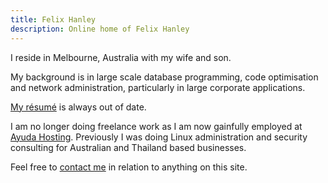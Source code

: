 ```yaml
---
title: Felix Hanley
description: Online home of Felix Hanley
---
```


I reside in Melbourne, Australia with my wife and son.

My background is in large scale database programming, code optimisation and
network administration, particularly in large corporate applications.

[My résumé](/files/felix_hanley.pdf) is always out of date.

I am no longer doing freelance work as I am now gainfully employed at [Ayuda
Hosting](http://ayudahosting.com.au). Previously I was doing Linux
administration and security consulting for Australian and Thailand based
businesses.

Feel free to [contact me](/contact/) in relation to anything on this site.
